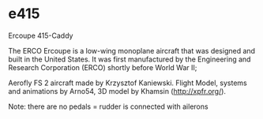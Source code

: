 # e415
Ercoupe 415-Caddy

The ERCO Ercoupe is a low-wing monoplane aircraft that was designed and built in the United States. It was first manufactured by the Engineering and Research Corporation (ERCO) shortly before World War II;

Aerofly FS 2 aircraft made by Krzysztof Kaniewski. Flight Model, systems and animations by Arno54, 3D model by Khamsin (http://xpfr.org/).

Note: there are no pedals = rudder is connected with ailerons